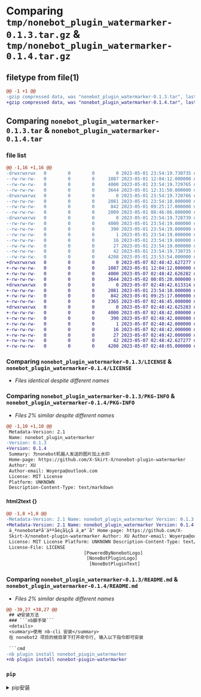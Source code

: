 # Comparing `tmp/nonebot_plugin_watermarker-0.1.3.tar.gz` & `tmp/nonebot_plugin_watermarker-0.1.4.tar.gz`

## filetype from file(1)

```diff
@@ -1 +1 @@
-gzip compressed data, was "nonebot_plugin_watermarker-0.1.3.tar", last modified: Mon May  1 23:54:19 2023, max compression
+gzip compressed data, was "nonebot_plugin_watermarker-0.1.4.tar", last modified: Sun May  7 02:48:42 2023, max compression
```

## Comparing `nonebot_plugin_watermarker-0.1.3.tar` & `nonebot_plugin_watermarker-0.1.4.tar`

### file list

```diff
@@ -1,16 +1,16 @@
-drwxrwxrwx   0        0        0        0 2023-05-01 23:54:19.730735 nonebot_plugin_watermarker-0.1.3/
--rw-rw-rw-   0        0        0     1087 2023-05-01 12:04:12.000000 nonebot_plugin_watermarker-0.1.3/LICENSE
--rw-rw-rw-   0        0        0     4000 2023-05-01 23:54:19.729765 nonebot_plugin_watermarker-0.1.3/PKG-INFO
--rw-rw-rw-   0        0        0     3644 2023-05-01 12:31:50.000000 nonebot_plugin_watermarker-0.1.3/README.md
-drwxrwxrwx   0        0        0        0 2023-05-01 23:54:19.720766 nonebot_plugin_watermarker-0.1.3/nonebot_plugin_watermarker/
--rw-rw-rw-   0        0        0     2081 2023-05-01 23:54:10.000000 nonebot_plugin_watermarker-0.1.3/nonebot_plugin_watermarker/__init__.py
--rw-rw-rw-   0        0        0      842 2023-05-01 09:25:17.000000 nonebot_plugin_watermarker-0.1.3/nonebot_plugin_watermarker/config.py
--rw-rw-rw-   0        0        0     2009 2023-05-01 08:46:06.000000 nonebot_plugin_watermarker-0.1.3/nonebot_plugin_watermarker/fuctions.py
-drwxrwxrwx   0        0        0        0 2023-05-01 23:54:19.728739 nonebot_plugin_watermarker-0.1.3/nonebot_plugin_watermarker.egg-info/
--rw-rw-rw-   0        0        0     4000 2023-05-01 23:54:19.000000 nonebot_plugin_watermarker-0.1.3/nonebot_plugin_watermarker.egg-info/PKG-INFO
--rw-rw-rw-   0        0        0      390 2023-05-01 23:54:19.000000 nonebot_plugin_watermarker-0.1.3/nonebot_plugin_watermarker.egg-info/SOURCES.txt
--rw-rw-rw-   0        0        0        1 2023-05-01 23:54:19.000000 nonebot_plugin_watermarker-0.1.3/nonebot_plugin_watermarker.egg-info/dependency_links.txt
--rw-rw-rw-   0        0        0       16 2023-05-01 23:54:19.000000 nonebot_plugin_watermarker-0.1.3/nonebot_plugin_watermarker.egg-info/requires.txt
--rw-rw-rw-   0        0        0       27 2023-05-01 23:54:19.000000 nonebot_plugin_watermarker-0.1.3/nonebot_plugin_watermarker.egg-info/top_level.txt
--rw-rw-rw-   0        0        0       42 2023-05-01 23:54:19.730735 nonebot_plugin_watermarker-0.1.3/setup.cfg
--rw-rw-rw-   0        0        0     4208 2023-05-01 23:53:54.000000 nonebot_plugin_watermarker-0.1.3/setup.py
+drwxrwxrwx   0        0        0        0 2023-05-07 02:48:42.627277 nonebot_plugin_watermarker-0.1.4/
+-rw-rw-rw-   0        0        0     1087 2023-05-01 12:04:12.000000 nonebot_plugin_watermarker-0.1.4/LICENSE
+-rw-rw-rw-   0        0        0     4000 2023-05-07 02:48:42.626282 nonebot_plugin_watermarker-0.1.4/PKG-INFO
+-rw-rw-rw-   0        0        0     3644 2023-05-02 00:05:20.000000 nonebot_plugin_watermarker-0.1.4/README.md
+drwxrwxrwx   0        0        0        0 2023-05-07 02:48:42.613314 nonebot_plugin_watermarker-0.1.4/nonebot_plugin_watermarker/
+-rw-rw-rw-   0        0        0     2081 2023-05-01 23:54:10.000000 nonebot_plugin_watermarker-0.1.4/nonebot_plugin_watermarker/__init__.py
+-rw-rw-rw-   0        0        0      842 2023-05-01 09:25:17.000000 nonebot_plugin_watermarker-0.1.4/nonebot_plugin_watermarker/config.py
+-rw-rw-rw-   0        0        0     2365 2023-05-07 02:46:45.000000 nonebot_plugin_watermarker-0.1.4/nonebot_plugin_watermarker/fuctions.py
+drwxrwxrwx   0        0        0        0 2023-05-07 02:48:42.625283 nonebot_plugin_watermarker-0.1.4/nonebot_plugin_watermarker.egg-info/
+-rw-rw-rw-   0        0        0     4000 2023-05-07 02:48:42.000000 nonebot_plugin_watermarker-0.1.4/nonebot_plugin_watermarker.egg-info/PKG-INFO
+-rw-rw-rw-   0        0        0      390 2023-05-07 02:48:42.000000 nonebot_plugin_watermarker-0.1.4/nonebot_plugin_watermarker.egg-info/SOURCES.txt
+-rw-rw-rw-   0        0        0        1 2023-05-07 02:48:42.000000 nonebot_plugin_watermarker-0.1.4/nonebot_plugin_watermarker.egg-info/dependency_links.txt
+-rw-rw-rw-   0        0        0       16 2023-05-07 02:48:42.000000 nonebot_plugin_watermarker-0.1.4/nonebot_plugin_watermarker.egg-info/requires.txt
+-rw-rw-rw-   0        0        0       27 2023-05-07 02:48:42.000000 nonebot_plugin_watermarker-0.1.4/nonebot_plugin_watermarker.egg-info/top_level.txt
+-rw-rw-rw-   0        0        0       42 2023-05-07 02:48:42.627277 nonebot_plugin_watermarker-0.1.4/setup.cfg
+-rw-rw-rw-   0        0        0     4208 2023-05-07 02:48:05.000000 nonebot_plugin_watermarker-0.1.4/setup.py
```

### Comparing `nonebot_plugin_watermarker-0.1.3/LICENSE` & `nonebot_plugin_watermarker-0.1.4/LICENSE`

 * *Files identical despite different names*

### Comparing `nonebot_plugin_watermarker-0.1.3/PKG-INFO` & `nonebot_plugin_watermarker-0.1.4/PKG-INFO`

 * *Files 2% similar despite different names*

```diff
@@ -1,10 +1,10 @@
 Metadata-Version: 2.1
 Name: nonebot_plugin_watermarker
-Version: 0.1.3
+Version: 0.1.4
 Summary: 为nonebot机器人发送的图片加上水印
 Home-page: https://github.com/X-Skirt-X/nonebot-plugin-watermarker
 Author: XU
 Author-email: Woyerpa@outlook.com
 License: MIT License
 Platform: UNKNOWN
 Description-Content-Type: text/markdown
```

#### html2text {}

```diff
@@ -1,8 +1,8 @@
-Metadata-Version: 2.1 Name: nonebot_plugin_watermarker Version: 0.1.3 Summary:
+Metadata-Version: 2.1 Name: nonebot_plugin_watermarker Version: 0.1.4 Summary:
 ä¸ºnonebotæºå¨äººåéçå¾çå ä¸æ°´å° Home-page: https://github.com/X-
 Skirt-X/nonebot-plugin-watermarker Author: XU Author-email: Woyerpa@outlook.com
 License: MIT License Platform: UNKNOWN Description-Content-Type: text/markdown
 License-File: LICENSE
                             [PoweredByNonebotLogo]
                              [NoneBotPluginLogo]
                               [NoneBotPluginText]
```

### Comparing `nonebot_plugin_watermarker-0.1.3/README.md` & `nonebot_plugin_watermarker-0.1.4/README.md`

 * *Files 2% similar despite different names*

```diff
@@ -38,27 +38,27 @@
 ## 💿安装方法
 ### ```nb脚手架```
 <details>
 <summary>使用 nb-cli 安装</summary>
 在 nonebot2 项目的根目录下打开命令行, 输入以下指令即可安装
 
 ```cmd
-nb plugin install nonebot_piugin_watermarker
+nb plugin install nonebot-piugin-watermarker
 ```
 
 </details>
 
 ### ```pip```
 <details>
 <summary>pip安装</summary>
 
 命令行输入以下命令
 
 ```cmd
-pip install nonebot_plugin_watermarker
+pip install nonebot-plugin-watermarker
 ```
 
 打开 nonebot2 项目根目录下的 `pyproject.toml` 文件, 在 `[tool.nonebot]` 部分追加写入
 
     plugins = ["nonebot_plugin_rename"]
 
 ```
```

#### html2text {}

```diff
@@ -7,16 +7,16 @@
 [âï¸æä»¶éç½®é¡¹](#æä»¶éç½®é¡¹) * [ðç®åå·²å®ç°çåè½]
 (#ç®åå·²å®ç°çåè½) * [ð¡å¾å®ç°çåè½](#å¾å®ç°çåè½) *
 [ð£å·²ç¥bug](#å·²ç¥bug) * [ð¥é¸£è°¢](#é¸£è°¢) * [ð¦å¶ä»](#å¶ä»)  ##
 ðç®ä» ä¸ºbotååºçææå¾çé½å ä¸æ°´å°
 (æçæ¶åæ°´å°å¾ç¦,ä½æ¯å¸æ°çæ°´å°è½å¢å å¾ççç¾æ,ä¸æ¯å?)
 ## ð¿å®è£æ¹æ³ ### ```nbèææ¶```  ä½¿ç¨ nb-cli å®è£ å¨ nonebot2
 é¡¹ç®çæ ¹ç®å½ä¸æå¼å½ä»¤è¡, è¾å¥ä»¥ä¸æä»¤å³å¯å®è£ ```cmd nb
-plugin install nonebot_piugin_watermarker ```  ### ```pip```  pipå®è£
-å½ä»¤è¡è¾å¥ä»¥ä¸å½ä»¤ ```cmd pip install nonebot_plugin_watermarker ```
+plugin install nonebot-piugin-watermarker ```  ### ```pip```  pipå®è£
+å½ä»¤è¡è¾å¥ä»¥ä¸å½ä»¤ ```cmd pip install nonebot-plugin-watermarker ```
 æå¼ nonebot2 é¡¹ç®æ ¹ç®å½ä¸ç `pyproject.toml` æä»¶, å¨ `
 [tool.nonebot]` é¨åè¿½å åå¥ plugins = ["nonebot_plugin_rename"] ```
 [tool.nonebot] plugins = [] plugin_dirs = ["src/plugins"] ```  ##
 âæä»¶éç½®é¡¹ | åéå | åéç±»å | åéæ¦è¿° | |------------|--
 --------------------------------|----------------| | ```watermark_image_path```
 |```str```|æ°´å°å¾çå­æ¾ç®å½,ç®å½ä¸çæææ°´å°å¾çä¼è¢«éæºéå|
 | ```watermark_image_size``` |```float```|æ°´å°ç¸å¯¹å¾ççå¤§å°
```

### Comparing `nonebot_plugin_watermarker-0.1.3/nonebot_plugin_watermarker/__init__.py` & `nonebot_plugin_watermarker-0.1.4/nonebot_plugin_watermarker/__init__.py`

 * *Files identical despite different names*

### Comparing `nonebot_plugin_watermarker-0.1.3/nonebot_plugin_watermarker/config.py` & `nonebot_plugin_watermarker-0.1.4/nonebot_plugin_watermarker/config.py`

 * *Files identical despite different names*

### Comparing `nonebot_plugin_watermarker-0.1.3/nonebot_plugin_watermarker/fuctions.py` & `nonebot_plugin_watermarker-0.1.4/nonebot_plugin_watermarker/fuctions.py`

 * *Files 16% similar despite different names*

```diff
@@ -5,36 +5,44 @@
 import urllib.request
 import PIL.Image as Image
 
 from pathlib import Path
 from typing import Union, List, Tuple
 
 
-def str2img(string: str) -> Union[Image.Image, None]:
+async def str2img(string: str) -> Union[Image.Image, None]:
     """传入的MessageSegment中的file的字符串转换为PIL图片对象
 
     Args:
         string (str): _description_
 
     Returns:
         Union[Image.Image, None]: _description_
     """
     base64_pattern = r"base64://[a-zA-Z0-9+/]+"
-    other_pattern = r"(?:file|http|https)://[a-zA-Z0-9+/]+"
+    other_pattern = r"(?:http|https)://\S+"
+    file_pattern = r"file:///\S+"
     image1 = None
+    breakpoint()
     if matcher := re.search(base64_pattern, string):
         string = matcher.group()
         string = string.replace("base64://", "")
-        bytes = base64.b64decode(string)
-        image_stream = io.BytesIO(bytes)
+        image_bytes = base64.b64decode(string)
+        image_stream = io.BytesIO(image_bytes)
         image1 = Image.open(image_stream)
     elif matcher := re.search(other_pattern, string):
         string = matcher.group()
-        bytes = urllib.request.urlopen(string).read()
-        image1 = Image.open(bytes)
+        image_bytes = urllib.request.urlopen(string).read()
+        image_stream = io.BytesIO(image_bytes)
+        image1 = Image.open(image_stream)
+    elif matcher := re.search(file_pattern, string):
+        string = matcher.group()
+        image_bytes = urllib.request.urlopen(string).read()
+        image_stream = io.BytesIO(image_bytes)
+        image1 = Image.open(image_stream)
 
     return image1
 
 
 def get_image_dirs(path: Union[str, Path]) -> List[str]:
     """获得传入目录下的所有图片(AI写的,错了不怪我())
```

### Comparing `nonebot_plugin_watermarker-0.1.3/nonebot_plugin_watermarker.egg-info/PKG-INFO` & `nonebot_plugin_watermarker-0.1.4/nonebot_plugin_watermarker.egg-info/PKG-INFO`

 * *Files 6% similar despite different names*

```diff
@@ -1,10 +1,10 @@
 Metadata-Version: 2.1
 Name: nonebot-plugin-watermarker
-Version: 0.1.3
+Version: 0.1.4
 Summary: 为nonebot机器人发送的图片加上水印
 Home-page: https://github.com/X-Skirt-X/nonebot-plugin-watermarker
 Author: XU
 Author-email: Woyerpa@outlook.com
 License: MIT License
 Platform: UNKNOWN
 Description-Content-Type: text/markdown
```

#### html2text {}

```diff
@@ -1,8 +1,8 @@
-Metadata-Version: 2.1 Name: nonebot-plugin-watermarker Version: 0.1.3 Summary:
+Metadata-Version: 2.1 Name: nonebot-plugin-watermarker Version: 0.1.4 Summary:
 ä¸ºnonebotæºå¨äººåéçå¾çå ä¸æ°´å° Home-page: https://github.com/X-
 Skirt-X/nonebot-plugin-watermarker Author: XU Author-email: Woyerpa@outlook.com
 License: MIT License Platform: UNKNOWN Description-Content-Type: text/markdown
 License-File: LICENSE
                             [PoweredByNonebotLogo]
                              [NoneBotPluginLogo]
                               [NoneBotPluginText]
```

### Comparing `nonebot_plugin_watermarker-0.1.3/setup.py` & `nonebot_plugin_watermarker-0.1.4/setup.py`

 * *Files 1% similar despite different names*

```diff
@@ -1,14 +1,14 @@
 from setuptools import setup, find_packages
 
     
 setup(
     name='nonebot_plugin_watermarker',
 
-    version="0.1.3",
+    version="0.1.4",
     description=(
         '为nonebot机器人发送的图片加上水印'
 
     ),
     long_description="""<div align="center">
   <p><img src="https://user-images.githubusercontent.com/91937041/235443858-85949be1-08d6-4d7a-b132-b1aed71ab943.png" width="560" alt="PoweredByNonebotLogo"></p>
   <a href="https://v2.nonebot.dev/store"><img src="https://ghproxy.com/https://github.com/A-kirami/nonebot-plugin-template/blob/resources/nbp_logo.png" width="180" height="180" alt="NoneBotPluginLogo"></a>
```

#### html2text {}

```diff
@@ -1,9 +1,9 @@
 from setuptools import setup, find_packages setup
-( name='nonebot_plugin_watermarker', version="0.1.3", description=
+( name='nonebot_plugin_watermarker', version="0.1.4", description=
 ( 'ä¸ºnonebotæºå¨äººåéçå¾çå ä¸æ°´å°' ), long_description="""
                             [PoweredByNonebotLogo]
                              [NoneBotPluginLogo]
                               [NoneBotPluginText]
 # nonebot-plugin-watermarker _â¨ ä¸ºä½ çbotååºçå¾çæ·»å æ°´å°! â¨_
                            [license] [pypi] [python]
  * [ðç®ä»](#ç®ä») * [ð¿ å®è£æ¹æ³](#å®è£æ¹æ³) *
```

